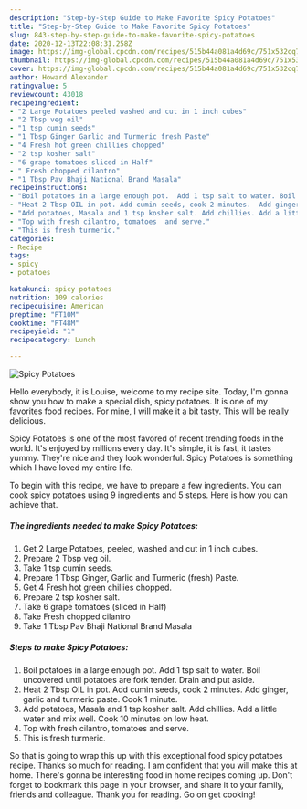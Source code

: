 ```yaml
---
description: "Step-by-Step Guide to Make Favorite Spicy Potatoes"
title: "Step-by-Step Guide to Make Favorite Spicy Potatoes"
slug: 843-step-by-step-guide-to-make-favorite-spicy-potatoes
date: 2020-12-13T22:08:31.258Z
image: https://img-global.cpcdn.com/recipes/515b44a081a4d69c/751x532cq70/spicy-potatoes-recipe-main-photo.jpg
thumbnail: https://img-global.cpcdn.com/recipes/515b44a081a4d69c/751x532cq70/spicy-potatoes-recipe-main-photo.jpg
cover: https://img-global.cpcdn.com/recipes/515b44a081a4d69c/751x532cq70/spicy-potatoes-recipe-main-photo.jpg
author: Howard Alexander
ratingvalue: 5
reviewcount: 43018
recipeingredient:
- "2 Large Potatoes peeled washed and cut in 1 inch cubes"
- "2 Tbsp veg oil"
- "1 tsp cumin seeds"
- "1 Tbsp Ginger Garlic and Turmeric fresh Paste"
- "4 Fresh hot green chillies chopped"
- "2 tsp kosher salt"
- "6 grape tomatoes sliced in Half"
- " Fresh chopped cilantro"
- "1 Tbsp Pav Bhaji National Brand Masala"
recipeinstructions:
- "Boil potatoes in a large enough pot.  Add 1 tsp salt to water. Boil uncovered until potatoes are fork tender. Drain and put aside."
- "Heat 2 Tbsp OIL in pot. Add cumin seeds, cook 2 minutes.  Add ginger, garlic and turmeric paste. Cook 1 minute."
- "Add potatoes, Masala and 1 tsp kosher salt. Add chillies. Add a little water and mix well. Cook 10 minutes on low heat."
- "Top with fresh cilantro, tomatoes  and serve."
- "This is fresh turmeric."
categories:
- Recipe
tags:
- spicy
- potatoes

katakunci: spicy potatoes 
nutrition: 109 calories
recipecuisine: American
preptime: "PT10M"
cooktime: "PT48M"
recipeyield: "1"
recipecategory: Lunch

---
```



![Spicy Potatoes](https://img-global.cpcdn.com/recipes/515b44a081a4d69c/751x532cq70/spicy-potatoes-recipe-main-photo.jpg)

Hello everybody, it is Louise, welcome to my recipe site. Today, I'm gonna show you how to make a special dish, spicy potatoes. It is one of my favorites food recipes. For mine, I will make it a bit tasty. This will be really delicious.

Spicy Potatoes is one of the most favored of recent trending foods in the world. It's enjoyed by millions every day. It's simple, it is fast, it tastes yummy. They're nice and they look wonderful. Spicy Potatoes is something which I have loved my entire life.




To begin with this recipe, we have to prepare a few ingredients. You can cook spicy potatoes using 9 ingredients and 5 steps. Here is how you can achieve that.

<!--inarticleads1-->

##### The ingredients needed to make Spicy Potatoes:

1. Get 2 Large Potatoes, peeled, washed and cut in 1 inch cubes.
1. Prepare 2 Tbsp veg oil.
1. Take 1 tsp cumin seeds.
1. Prepare 1 Tbsp Ginger, Garlic and Turmeric (fresh) Paste.
1. Get 4 Fresh hot green chillies chopped.
1. Prepare 2 tsp kosher salt.
1. Take 6 grape tomatoes (sliced in Half)
1. Take  Fresh chopped cilantro
1. Take 1 Tbsp Pav Bhaji National Brand Masala




<!--inarticleads2-->

##### Steps to make Spicy Potatoes:

1. Boil potatoes in a large enough pot.  Add 1 tsp salt to water. Boil uncovered until potatoes are fork tender. Drain and put aside.
1. Heat 2 Tbsp OIL in pot. Add cumin seeds, cook 2 minutes.  Add ginger, garlic and turmeric paste. Cook 1 minute.
1. Add potatoes, Masala and 1 tsp kosher salt. Add chillies. Add a little water and mix well. Cook 10 minutes on low heat.
1. Top with fresh cilantro, tomatoes  and serve.
1. This is fresh turmeric.




So that is going to wrap this up with this exceptional food spicy potatoes recipe. Thanks so much for reading. I am confident that you will make this at home. There's gonna be interesting food in home recipes coming up. Don't forget to bookmark this page in your browser, and share it to your family, friends and colleague. Thank you for reading. Go on get cooking!
